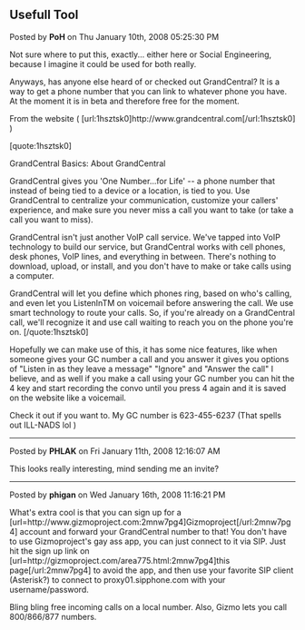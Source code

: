 ## Usefull Tool
Posted by **PoH** on Thu January 10th, 2008 05:25:30 PM

Not sure where to put this, exactly... either here or Social Engineering, because I imagine it could be used for both really.

Anyways, has anyone else heard of or checked out GrandCentral? It is a way to get a phone number that you can link to whatever phone you have. At the moment it is in beta and therefore free for the moment.

From the website ( [url:1hsztsk0]http&#58;//www&#46;grandcentral&#46;com[/url:1hsztsk0] ) 

[quote:1hsztsk0] 	

GrandCentral Basics: About GrandCentral
	
GrandCentral gives you 'One Number...for Life' -- a phone number that instead of being tied to a device or a location, is tied to you. Use GrandCentral to centralize your communication, customize your callers' experience, and make sure you never miss a call you want to take (or take a call you want to miss).

GrandCentral isn't just another VoIP call service. We've tapped into VoIP technology to build our service, but GrandCentral works with cell phones, desk phones, VoIP lines, and everything in between. There's nothing to download, upload, or install, and you don't have to make or take calls using a computer.

GrandCentral will let you define which phones ring, based on who's calling, and even let you ListenInTM on voicemail before answering the call. We use smart technology to route your calls. So, if you're already on a GrandCentral call, we'll recognize it and use call waiting to reach you on the phone you're on. [/quote:1hsztsk0]

Hopefully we can make use of this, it has some nice features, like when someone gives your GC number a call and you answer it gives you options of &quot;Listen in as they leave a message&quot; &quot;Ignore&quot; and &quot;Answer the call&quot; I believe, and as well if you make a call using your GC number you can hit the 4 key and start recording the convo until you press 4 again and it is saved on the website like a voicemail.

Check it out if you want to. My GC number is 623-455-6237 (That spells out ILL-NADS lol )

--------------------------------------------------------------------------------

Posted by **PHLAK** on Fri January 11th, 2008 12:16:07 AM

This looks really interesting, mind sending me an invite?

--------------------------------------------------------------------------------

Posted by **phigan** on Wed January 16th, 2008 11:16:21 PM

What's extra cool is that you can sign up for a [url=http&#58;//www&#46;gizmoproject&#46;com:2mnw7pg4]Gizmoproject[/url:2mnw7pg4] account and forward your GrandCentral number to that! You don't have to use Gizmoproject's gay ass app, you can just connect to it via SIP. Just hit the sign up link on [url=http&#58;//gizmoproject&#46;com/area775&#46;html:2mnw7pg4]this page[/url:2mnw7pg4] to avoid the app, and then use your favorite SIP client (Asterisk?) to connect to proxy01.sipphone.com with your username/password.

Bling bling free incoming calls on a local number. Also, Gizmo lets you call 800/866/877 numbers.
